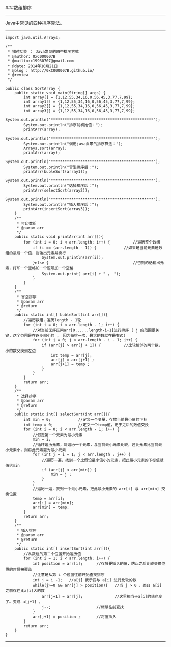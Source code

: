 ###数组排序

***

Java中常见的四种排序算法。

***

    import java.util.Arrays;

    /**
     * 描述功能 ： Java常见的四中排序方式
     * @author: 0xC000007B
     * @mailto:c19930707@gmail.com
     * @date: 2014年10月21日
     * @blog : http://0xC000007B.github.io/
     * @review
     */

    public class SortArray {
        public static void main(String[] args) {
            int array[] = {1,12,55,34,16,0,56,45,3,77,7,99};
            int array1[] = {1,12,55,34,16,0,56,45,3,77,7,99};
            int array2[] = {1,12,55,34,16,0,56,45,3,77,7,99};
            int array3[] = {1,12,55,34,16,0,56,45,3,77,7,99};
            System.out.println("*********************************************");
            System.out.println("排序前初始值：");
            printArr(array);
            System.out.println("*********************************************");
            System.out.println("调用java自带的排序算法：");
            Arrays.sort(array);
            printArr(array);
            System.out.println("*********************************************");
            System.out.println("冒泡排序后：");
            printArr(bubleSort(array1));
            System.out.println("*********************************************");
            System.out.println("选择排序后：");
            printArr(selectSort(array2));
            System.out.println("*********************************************");
            System.out.println("插入排序后：");
            printArr(insertSort(array3));
        }
        /**
         * 打印数组
         * @param arr
         */
        public static void printArr(int arr[]){
            for (int i = 0; i < arr.length; i++) {			//遍历整个数组
                if (i == (arr.length - 1)) {			//如果是当前元素是数组的最后一个值，则输出元素并换行
                    System.out.println(arr[i]);
                }else {										//否则的话输出元素，打印一个空格加一个逗号加一个空格
                    System.out.print( arr[i] + " ， ");
                }
            }
        }
        /**
         * 冒泡排序
         * @param arr
         * @return
         */
        public static int[] bubleSort(int arr[]){
            //遍历数组，遍历length - 1轮
            for (int i = 0; i < arr.length - 1; i++) {
                //对当前无序区间arr[0......length-i-1]进行排序 ( j 的范围很关键，这个范围是在逐步缩小的 ， 因为每排一次，最大的数就在最右边)
                for (int j = 0; j < arr.length - i - 1; j++) {
                    if (arr[j] > arr[j + 1]) {			//比较相邻的两个数，小的数交换到左边
                        int temp = arr[j];
                        arr[j] = arr[j+1] ;
                        arr[j+1] = temp ; 
                    }
                }
            }
            return arr;
        }
        /**
         * 选择排序
         * @param arr
         * @return
         */
        public static int[] selectSort(int arr[]){
            int min = 0;			//定义一个变量，存放当前最小值的下标
            int temp = 0;			//定义一个temp值，用于之后的数值交换
            for (int i = 0; i < arr.length - 1; i++) {
                //假定第一个元素为最小元素
                min = i;
                //循环遍历元素，每遍历一个元素，与当前最小元素比较，若此元素比当前最小元素小，则将此元素置为最小元素
                for (int j = i + 1; j < arr.length ; j++) {
                    //遍历一遍，找到一个比假设最小值小的元素，把此最小元素的下标值赋值给min
                    if (arr[j] < arr[min]) {
                        min = j ;
                    }
                }
                //遍历一遍，找到一个最小元素，把此最小元素的 arr[i] 与 arr[min] 交换位置
                temp = arr[i];
                arr[i] = arr[min];
                arr[min] = temp;
            }
            return arr;
        }
        /**
         * 插入排序
         * @param arr
         * @return
         */
        public static int[] insertSort(int arr[]){
            //从数组的第二个位置开始遍历值  
            for (int i = 1; i < arr.length; i++) {
                int position = arr[i];		//存放要插入的值，防止之后比较交换位置的时候被覆盖
                //注意是从第 i 个位置往前开始查找排序
                int j = i -1;	//a[j] 表示要与 a[i] 进行比较的数
                while(j>=0 && arr[j] > position){	//当 j > 0 ，而且 a[i] 之前存在比a[i]大的数
                    arr[j+1] = arr[j];				//这里相当于a[i]的值也变了。变成 a[j+1] 。
                    j--;					//继续往前查找
                }
                arr[j+1] = position ;		//将值插入
            }
            return arr;
        }
    }


***